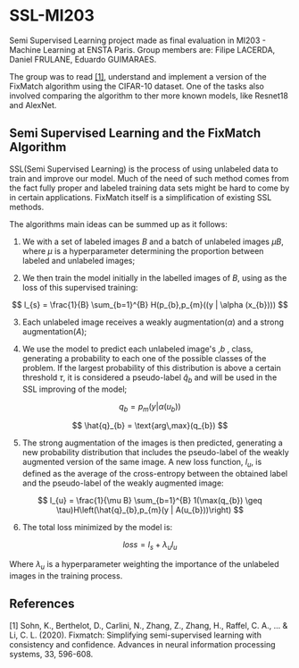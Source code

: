 # SSL-MI203
Semi Supervised Learning project made as final evaluation in MI203 - Machine Learning at ENSTA Paris. Group members are: Filipe LACERDA, Daniel FRULANE, Eduardo GUIMARAES.

The group was to read [[1]](#1), understand and implement a version of the FixMatch algorithm using the CIFAR-10 dataset. One of the tasks also involved comparing the algorithm to ther more known models, like Resnet18 and AlexNet.

## Semi Supervised Learning and the FixMatch Algorithm

SSL(Semi Supervised Learning) is the process of using unlabeled data to train and improve our model. Much of the need of such method comes from the fact fully proper and labeled training data sets might be hard to come by in certain applications. FixMatch itself is a simplification of existing SSL methods.

The algorithms main ideas can be summed up as it follows:

1. We with a set of labeled images $B$ and a batch of unlabeled images $\mu B$, where $\mu$ is a hyperparameter determining the proportion between labeled and unlabeled images;

2. We then train the model initially in the labelled images of $B$, using as the loss of this supervised training:

$$
l_{s} = \frac{1}{B} \sum_{b=1}^{B} H(p_{b},p_{m}((y  | \alpha (x_{b})))
$$ 

3. Each unlabeled image receives a weakly augmentation($\alpha$) and a strong augmentation($A$);

4. We use the model to predict each unlabeled image's ,$b$ , class, generating a probability to each one of the possible classes of the problem. If the largest probability of this distribution is above a certain threshold $\tau$, it is considered a pseudo-label $\hat{q}_{b}$ and will be used in the SSL improving of the model;

$$
q_{b} = p_{m} (y | \alpha(u_{b}))
$$

$$
\hat{q}_{b} = \text{arg\,max}(q_{b})
$$

5. The strong augmentation of the images is then predicted, generating a new probability distribution that includes the pseudo-label of the weakly augmented version of the same image. A new loss function, $l_{u}$, is defined as the average of the cross-entropy between the obtained label and the pseudo-label of the weakly augmented image:

$$
l_{u} = \frac{1}{\mu B} \sum_{b=1}^{B} 1(\max(q_{b}) \geq \tau)H\left(\hat{q}_{b},p_{m}(y | A(u_{b}))\right)
$$

6. The total loss minimized by the model is:

$$
loss = l_{s} + \lambda_{u}l_{u}
$$

Where $\lambda_{u}$ is a hyperparameter weighting the importance of the unlabeled images in the training process.




## References

<a id="1">[1]</a>
Sohn, K., Berthelot, D., Carlini, N., Zhang, Z., Zhang, H., Raffel, C. A., ... & Li, C. L. (2020). Fixmatch: Simplifying semi-supervised learning with consistency and confidence. Advances in neural information processing systems, 33, 596-608. 